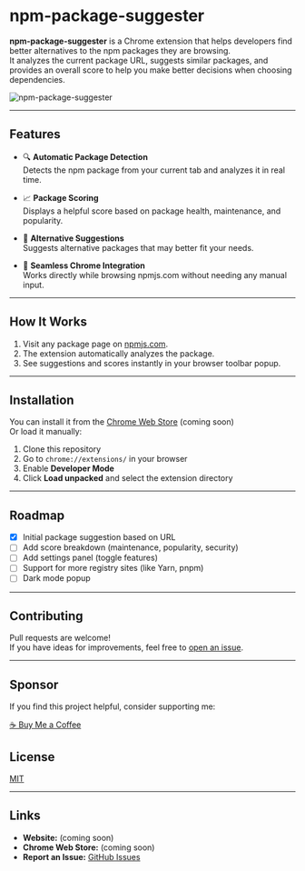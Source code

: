 # npm-package-suggester

**npm-package-suggester** is a Chrome extension that helps developers find better alternatives to the npm packages they are browsing.  
It analyzes the current package URL, suggests similar packages, and provides an overall score to help you make better decisions when choosing dependencies.

![npm-package-suggester](https://ik.imagekit.io/qsj9rwkvv/Screenshot%202025-04-26%20at%204.40.07%E2%80%AFPM.png?updatedAt=1745675865653)

---

## Features

- 🔍 **Automatic Package Detection**  
  Detects the npm package from your current tab and analyzes it in real time.

- 📈 **Package Scoring**  
  Displays a helpful score based on package health, maintenance, and popularity.

- 🚀 **Alternative Suggestions**  
  Suggests alternative packages that may better fit your needs.

- 🯩 **Seamless Chrome Integration**  
  Works directly while browsing npmjs.com without needing any manual input.

---

## How It Works

1. Visit any package page on [npmjs.com](https://www.npmjs.com/).
2. The extension automatically analyzes the package.
3. See suggestions and scores instantly in your browser toolbar popup.

---

## Installation

You can install it from the [Chrome Web Store](#) (coming soon)  
Or load it manually:

1. Clone this repository
2. Go to `chrome://extensions/` in your browser
3. Enable **Developer Mode**
4. Click **Load unpacked** and select the extension directory

---

## Roadmap

- [x] Initial package suggestion based on URL
- [ ] Add score breakdown (maintenance, popularity, security)
- [ ] Add settings panel (toggle features)
- [ ] Support for more registry sites (like Yarn, pnpm)
- [ ] Dark mode popup

---

## Contributing

Pull requests are welcome!  
If you have ideas for improvements, feel free to [open an issue](https://github.com/BugBlitz98/npm-package-suggester/issues).

---

## Sponsor

If you find this project helpful, consider supporting me:

[☕ Buy Me a Coffee](https://buymeacoffee.com/animeshmanna)

## License

[MIT](LICENSE)

---

## Links

- **Website:** (coming soon)  
- **Chrome Web Store:** (coming soon)  
- **Report an Issue:** [GitHub Issues](https://github.com/BugBlitz98/npm-package-suggester/issues)
